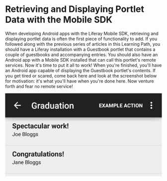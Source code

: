# Retrieving and Displaying Portlet Data with the Mobile SDK [](id=retrieving-and-displaying-portlet-data-with-the-mobile-sdk)

When developing Android apps with the Liferay Mobile SDK, retrieving and 
displaying portlet data is often the first piece of functionality to add. If you 
followed along with the previous series of articles in this Learning Path, you 
should have a Liferay installation with a Guestbook portlet that contains a 
couple of guestbooks and accompanying entries. You should also have an Android 
app with a Mobile SDK installed that can call this portlet's remote services. 
Now it's time to put it all to work! When you're finished, you'll have an
Android app capable of displaying the Guestbook portlet's contents. If you get
tired or scared, come back here and look at the screenshot below for motivation:
it's what you'll have when you're done here. Now venture forth and fear no
remote service! 

![Figure 1: A guestbook's entries being displayed in the app.](../../images/android-guestbook-entries.png)
